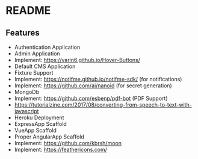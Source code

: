 
# README #

## Features #

* Authentication Application
* Admin Application
* Implement: https://varin6.github.io/Hover-Buttons/
* Default CMS Application
* Fixture Support
* Implement: https://notifme.github.io/notifme-sdk/ (for notifications)
* Implement: https://github.com/ai/nanoid (for secret generation)
* MongoDb
* Implement: https://github.com/esbenp/pdf-bot (PDF Support)
* https://tutorialzine.com/2017/08/converting-from-speech-to-text-with-javascript
* Heroku Deployment
* ExpressApp Scaffold
* VueApp Scaffold
* Proper AngularApp Scaffold
* Implement: https://github.com/kbrsh/moon
* Implement: https://feathericons.com/
